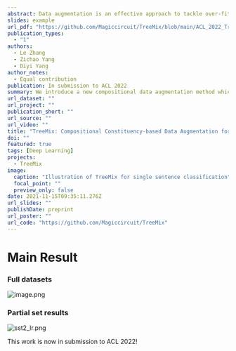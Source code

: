 ```yaml
---
abstract: Data augmentation is an effective approach to tackle over-fitting. Many previous works have proposed different data augmentations strategies for NLP, such as noise injection, word replacement,  back-translation etc. Though effective, they missed one important characteristic of language--compositionality, meaning of a complex expression is built from its sub-parts. Motivated by this, we propose a compositional data augmentation approach for natural language understanding called TreeMix. Specifically, TreeMix leverages constituency parsing tree to decompose sentences into constituent sub-structures and the Mixup data augmentation technique to recombine them to generate new sentences. Compared with previous approaches, TreeMix introduces greater diversity to the samples generated and encourages models to learn compositionality of NLP data. Extensive experiments on text classification and semantic parsing benchmarks demonstrate that TreeMix outperforms current state-of-the-art data augmentation methods.
slides: example
url_pdf: "https://github.com/Magiccircuit/TreeMix/blob/main/ACL_2022_TreeMix.pdf"
publication_types:
  - "1"
authors:
  - Le Zhang
  - Zichao Yang
  - Diyi Yang
author_notes:
  - Equal contribution
publication: In submission to ACL 2022
summary: We introduce a new compositional data augmentation method which encourages models to learn compositionality of NLP data and outperforms current state-of-the-art data augmentation methods on several benchmarks.
url_dataset: ""
url_project: ""
publication_short: ""
url_source: ""
url_video: ""
title: "TreeMix: Compositional Constituency-based Data Augmentation for Natural Language Understanding"
doi: ""
featured: true
tags: [Deep Learning]
projects:
  - TreeMix
image:
  caption: "Illustration of TreeMix for single sentence classification"
  focal_point: ""
  preview_only: false
date: 2021-11-15T09:35:11.276Z
url_slides: ""
publishDate: preprint
url_poster: ""
url_code: "https://github.com/Magiccircuit/TreeMix"
---
```


# Main Result 

### Full datasets

![image.png](https://i.loli.net/2021/11/16/j4tEyJ5NpfTWIwA.png)

### Partial set results

![sst2_lr.png](https://i.loli.net/2021/11/16/iOStwlsmyh8zC2Z.png)

This work is now in submission to ACL 2022!  

